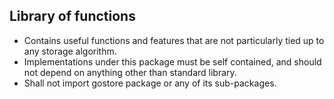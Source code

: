 Library of functions
--------------------

* Contains useful functions and features that are not particularly tied up to
  any storage algorithm.
* Implementations under this package must be self contained, and should not
  depend on anything other than standard library.
* Shall not import gostore package or any of its sub-packages.
